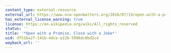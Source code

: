 ```yaml
---
content_type: external-resource
external_url: https://www.ocw-openmatters.org/2016/07/19/open-with-a-promise-close-with-a-joke/
has_external_license_warning: true
license: https://en.wikipedia.org/wiki/All_rights_reserved
status: ''
title: '*Open with a Promise, Close with a Joke*'
uid: df516a2f-141b-4dce-a120-5996dc0bd2c4
wayback_url: ''
---
```

